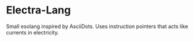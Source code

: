 # Electra-Lang
Small esolang inspired by AsciiDots. Uses instruction pointers that acts like currents in electricity.
